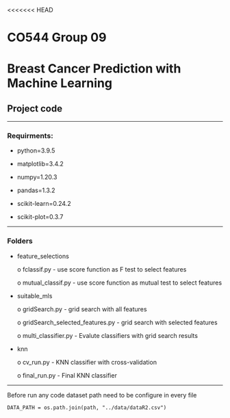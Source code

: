 <<<<<<< HEAD
# CO544 Group 09
#  Breast Cancer Prediction with Machine Learning 

## Project code
***
### Requirments:

-   python=3.9.5

-   matplotlib=3.4.2

-   numpy=1.20.3

-   pandas=1.3.2

-   scikit-learn=0.24.2

-   scikit-plot=0.3.7

***
### Folders

-   feature_selections

    o   fclassif.py - use score function as F test to select features

    o   mutual_classif.py - use score function as mutual test to select features

-   suitable_mls

    o   gridSearch.py  - grid search with all features

    o   gridSearch_selected_features.py - grid search with selected features 
    
    o   multi_classifier.py - Evalute classifiers with grid search results

- knn

    o   cv_run.py - KNN classifier with cross-validation

    o final_run.py - Final KNN classifier  

***
Before run any code dataset path need to be configure
in every file


```
DATA_PATH = os.path.join(path, "../data/dataR2.csv")
``` 







